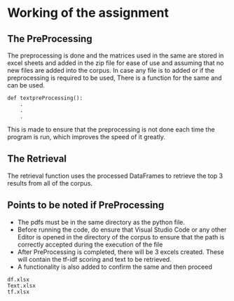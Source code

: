# Working of the assignment
## The PreProcessing
The preprocessing is done and the matrices used in the same are stored in excel sheets and added in the zip file for ease of use and assuming that no new files are added into the corpus.
In case any file is to added or if the preprocessing is required to be used, There is a function for the same and can be used.

```
def textpreProcessing():
    .
    .
    .
```

This is made to ensure that the preprocessing is not done each time the program is run, which improves the speed of it greatly.

## The Retrieval
The retrieval function uses the processed DataFrames to retrieve the top 3 results from all of the corpus.

## Points to be noted if PreProcessing
* The pdfs must be in the same directory as the python file. 
* Before running the code, do ensure that Visual Studio Code or any other Editor is opened in the directory of the corpus to ensure that the path is correctly accepted during the execution of the file
* After PreProcessing is completed, there will be 3 excels created. These will contain the tf-idf scoring and text to be retrieved.
* A functionality is also added to confirm the same and then proceed
```
df.xlsx
Text.xlsx
tf.xlsx
```
